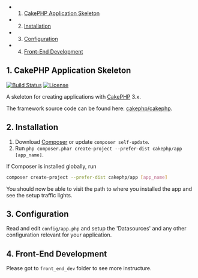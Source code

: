 <!-- vscode-markdown-toc -->
* 1. [CakePHP Application Skeleton](#CakePHPApplicationSkeleton-0)
* 2. [Installation](#Installation-1)
* 3. [Configuration](#Configuration-2)
* 4. [Front-End Development](#Front-EndDevelopment-3)

<!-- /vscode-markdown-toc -->

##  1. <a name='CakePHPApplicationSkeleton-0'></a>CakePHP Application Skeleton

[![Build Status](https://img.shields.io/travis/cakephp/app/master.svg?style=flat-square)](https://travis-ci.org/cakephp/app)
[![License](https://img.shields.io/packagist/l/cakephp/app.svg?style=flat-square)](https://packagist.org/packages/cakephp/app)

A skeleton for creating applications with [CakePHP](http://cakephp.org) 3.x.

The framework source code can be found here: [cakephp/cakephp](https://github.com/cakephp/cakephp).

##  2. <a name='Installation-1'></a>Installation

1. Download [Composer](http://getcomposer.org/doc/00-intro.md) or update `composer self-update`.
2. Run `php composer.phar create-project --prefer-dist cakephp/app [app_name]`.

If Composer is installed globally, run
```bash
composer create-project --prefer-dist cakephp/app [app_name]
```

You should now be able to visit the path to where you installed the app and see
the setup traffic lights.

##  3. <a name='Configuration-2'></a>Configuration

Read and edit `config/app.php` and setup the 'Datasources' and any other
configuration relevant for your application.

##  4. <a name='Front-EndDevelopment-3'></a>Front-End Development

Please got to `front_end_dev` folder to see more instructure.